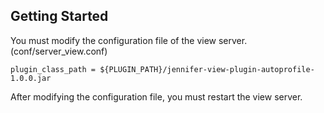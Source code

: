 ## Getting Started

You must modify the configuration file of the view server. (conf/server_view.conf)
```
plugin_class_path = ${PLUGIN_PATH}/jennifer-view-plugin-autoprofile-1.0.0.jar
```

After modifying the configuration file, you must restart the view server.
